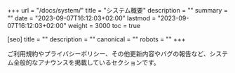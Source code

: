 +++
url = "/docs/system/"
title = "システム概要"
description = ""
summary = ""
date = "2023-09-07T16:12:03+02:00"
lastmod = "2023-09-07T16:12:03+02:00"
weight = 3000
toc = true

[seo]
title = ""
description = ""
canonical = ""
robots = ""
+++

ご利用規約やプライバシーポリシー、その他更新内容やバグの報告など、システム全般的なアナウンスを掲載しているセクションです。
